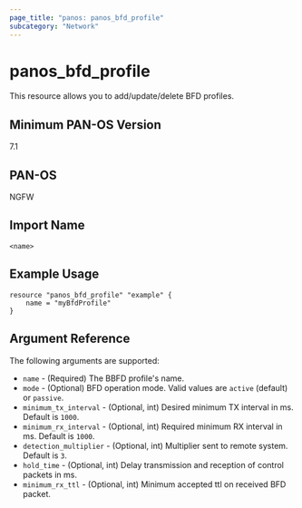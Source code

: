 ```yaml
---
page_title: "panos: panos_bfd_profile"
subcategory: "Network"
---
```


# panos_bfd_profile

This resource allows you to add/update/delete BFD profiles.


## Minimum PAN-OS Version

7.1


## PAN-OS

NGFW


## Import Name

```shell
<name>
```


## Example Usage

```hcl
resource "panos_bfd_profile" "example" {
    name = "myBfdProfile"
}
```

## Argument Reference

The following arguments are supported:

* `name` - (Required) The BBFD profile's name.
* `mode` - (Optional) BFD operation mode.  Valid values are `active` (default)
  or `passive`.
* `minimum_tx_interval` - (Optional, int) Desired minimum TX interval in
  ms.  Default is `1000`.
* `minimum_rx_interval` - (Optional, int) Required minimum RX interval in
  ms.  Default is `1000`.
* `detection_multiplier` - (Optional, int) Multiplier sent to remote
  system.  Default is `3`.
* `hold_time` - (Optional, int) Delay transmission and reception of control
  packets in ms.
* `minimum_rx_ttl` - (Optional, int) Minimum accepted ttl on received BFD
  packet.
